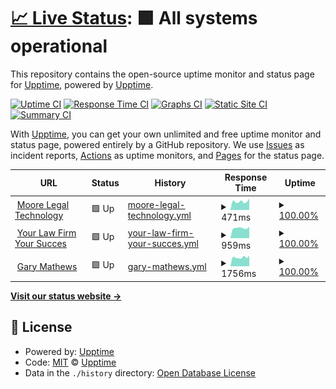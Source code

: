 # [📈 Live Status](https://demo.upptime.js.org): <!--live status--> **🟩 All systems operational**

This repository contains the open-source uptime monitor and status page for [Upptime](https://upptime.js.org), powered by [Upptime](https://github.com/upptime/upptime).

[![Uptime CI](https://github.com/koj-co/upptime/workflows/Uptime%20CI/badge.svg)](https://github.com/koj-co/upptime/actions?query=workflow%3A%22Uptime+CI%22)
[![Response Time CI](https://github.com/koj-co/upptime/workflows/Response%20Time%20CI/badge.svg)](https://github.com/koj-co/upptime/actions?query=workflow%3A%22Response+Time+CI%22)
[![Graphs CI](https://github.com/koj-co/upptime/workflows/Graphs%20CI/badge.svg)](https://github.com/koj-co/upptime/actions?query=workflow%3A%22Graphs+CI%22)
[![Static Site CI](https://github.com/koj-co/upptime/workflows/Static%20Site%20CI/badge.svg)](https://github.com/koj-co/upptime/actions?query=workflow%3A%22Static+Site+CI%22)
[![Summary CI](https://github.com/koj-co/upptime/workflows/Summary%20CI/badge.svg)](https://github.com/koj-co/upptime/actions?query=workflow%3A%22Summary+CI%22)

With [Upptime](https://upptime.js.org), you can get your own unlimited and free uptime monitor and status page, powered entirely by a GitHub repository. We use [Issues](https://github.com/upptime/upptime/issues) as incident reports, [Actions](https://github.com/upptime/upptime/actions) as uptime monitors, and [Pages](https://demo.upptime.js.org) for the status page.

<!--start: status pages-->
<!-- This summary is generated by Upptime (https://github.com/upptime/upptime) -->
<!-- Do not edit this manually, your changes will be overwritten -->
<!-- prettier-ignore -->
| URL | Status | History | Response Time | Uptime |
| --- | ------ | ------- | ------------- | ------ |
| <img alt="" src="https://favicons.githubusercontent.com/www.moorelegaltechnology.co.uk" height="13"> [Moore Legal Technology](https://www.moorelegaltechnology.co.uk) | 🟩 Up | [moore-legal-technology.yml](https://github.com/Moore-Legal-Technology-Ltd/uptimes/commits/HEAD/history/moore-legal-technology.yml) | <details><summary><img alt="Response time graph" src="./graphs/moore-legal-technology/response-time-week.png" height="20"> 471ms</summary><br><a href="https://uptime.moorelegaltechnology.co.uk/history/moore-legal-technology"><img alt="Response time 586" src="https://img.shields.io/endpoint?url=https%3A%2F%2Fraw.githubusercontent.com%2FMoore-Legal-Technology-Ltd%2Fuptimes%2FHEAD%2Fapi%2Fmoore-legal-technology%2Fresponse-time.json"></a><br><a href="https://uptime.moorelegaltechnology.co.uk/history/moore-legal-technology"><img alt="24-hour response time 633" src="https://img.shields.io/endpoint?url=https%3A%2F%2Fraw.githubusercontent.com%2FMoore-Legal-Technology-Ltd%2Fuptimes%2FHEAD%2Fapi%2Fmoore-legal-technology%2Fresponse-time-day.json"></a><br><a href="https://uptime.moorelegaltechnology.co.uk/history/moore-legal-technology"><img alt="7-day response time 471" src="https://img.shields.io/endpoint?url=https%3A%2F%2Fraw.githubusercontent.com%2FMoore-Legal-Technology-Ltd%2Fuptimes%2FHEAD%2Fapi%2Fmoore-legal-technology%2Fresponse-time-week.json"></a><br><a href="https://uptime.moorelegaltechnology.co.uk/history/moore-legal-technology"><img alt="30-day response time 516" src="https://img.shields.io/endpoint?url=https%3A%2F%2Fraw.githubusercontent.com%2FMoore-Legal-Technology-Ltd%2Fuptimes%2FHEAD%2Fapi%2Fmoore-legal-technology%2Fresponse-time-month.json"></a><br><a href="https://uptime.moorelegaltechnology.co.uk/history/moore-legal-technology"><img alt="1-year response time 586" src="https://img.shields.io/endpoint?url=https%3A%2F%2Fraw.githubusercontent.com%2FMoore-Legal-Technology-Ltd%2Fuptimes%2FHEAD%2Fapi%2Fmoore-legal-technology%2Fresponse-time-year.json"></a></details> | <details><summary><a href="https://uptime.moorelegaltechnology.co.uk/history/moore-legal-technology">100.00%</a></summary><a href="https://uptime.moorelegaltechnology.co.uk/history/moore-legal-technology"><img alt="All-time uptime 99.95%" src="https://img.shields.io/endpoint?url=https%3A%2F%2Fraw.githubusercontent.com%2FMoore-Legal-Technology-Ltd%2Fuptimes%2FHEAD%2Fapi%2Fmoore-legal-technology%2Fuptime.json"></a><br><a href="https://uptime.moorelegaltechnology.co.uk/history/moore-legal-technology"><img alt="24-hour uptime 100.00%" src="https://img.shields.io/endpoint?url=https%3A%2F%2Fraw.githubusercontent.com%2FMoore-Legal-Technology-Ltd%2Fuptimes%2FHEAD%2Fapi%2Fmoore-legal-technology%2Fuptime-day.json"></a><br><a href="https://uptime.moorelegaltechnology.co.uk/history/moore-legal-technology"><img alt="7-day uptime 100.00%" src="https://img.shields.io/endpoint?url=https%3A%2F%2Fraw.githubusercontent.com%2FMoore-Legal-Technology-Ltd%2Fuptimes%2FHEAD%2Fapi%2Fmoore-legal-technology%2Fuptime-week.json"></a><br><a href="https://uptime.moorelegaltechnology.co.uk/history/moore-legal-technology"><img alt="30-day uptime 99.88%" src="https://img.shields.io/endpoint?url=https%3A%2F%2Fraw.githubusercontent.com%2FMoore-Legal-Technology-Ltd%2Fuptimes%2FHEAD%2Fapi%2Fmoore-legal-technology%2Fuptime-month.json"></a><br><a href="https://uptime.moorelegaltechnology.co.uk/history/moore-legal-technology"><img alt="1-year uptime 99.95%" src="https://img.shields.io/endpoint?url=https%3A%2F%2Fraw.githubusercontent.com%2FMoore-Legal-Technology-Ltd%2Fuptimes%2FHEAD%2Fapi%2Fmoore-legal-technology%2Fuptime-year.json"></a></details>
| <img alt="" src="https://favicons.githubusercontent.com/yourlawfirmsuccess.co.uk" height="13"> [Your Law Firm Your Succes](https://yourlawfirmsuccess.co.uk) | 🟩 Up | [your-law-firm-your-succes.yml](https://github.com/Moore-Legal-Technology-Ltd/uptimes/commits/HEAD/history/your-law-firm-your-succes.yml) | <details><summary><img alt="Response time graph" src="./graphs/your-law-firm-your-succes/response-time-week.png" height="20"> 959ms</summary><br><a href="https://uptime.moorelegaltechnology.co.uk/history/your-law-firm-your-succes"><img alt="Response time 1119" src="https://img.shields.io/endpoint?url=https%3A%2F%2Fraw.githubusercontent.com%2FMoore-Legal-Technology-Ltd%2Fuptimes%2FHEAD%2Fapi%2Fyour-law-firm-your-succes%2Fresponse-time.json"></a><br><a href="https://uptime.moorelegaltechnology.co.uk/history/your-law-firm-your-succes"><img alt="24-hour response time 1082" src="https://img.shields.io/endpoint?url=https%3A%2F%2Fraw.githubusercontent.com%2FMoore-Legal-Technology-Ltd%2Fuptimes%2FHEAD%2Fapi%2Fyour-law-firm-your-succes%2Fresponse-time-day.json"></a><br><a href="https://uptime.moorelegaltechnology.co.uk/history/your-law-firm-your-succes"><img alt="7-day response time 959" src="https://img.shields.io/endpoint?url=https%3A%2F%2Fraw.githubusercontent.com%2FMoore-Legal-Technology-Ltd%2Fuptimes%2FHEAD%2Fapi%2Fyour-law-firm-your-succes%2Fresponse-time-week.json"></a><br><a href="https://uptime.moorelegaltechnology.co.uk/history/your-law-firm-your-succes"><img alt="30-day response time 979" src="https://img.shields.io/endpoint?url=https%3A%2F%2Fraw.githubusercontent.com%2FMoore-Legal-Technology-Ltd%2Fuptimes%2FHEAD%2Fapi%2Fyour-law-firm-your-succes%2Fresponse-time-month.json"></a><br><a href="https://uptime.moorelegaltechnology.co.uk/history/your-law-firm-your-succes"><img alt="1-year response time 1119" src="https://img.shields.io/endpoint?url=https%3A%2F%2Fraw.githubusercontent.com%2FMoore-Legal-Technology-Ltd%2Fuptimes%2FHEAD%2Fapi%2Fyour-law-firm-your-succes%2Fresponse-time-year.json"></a></details> | <details><summary><a href="https://uptime.moorelegaltechnology.co.uk/history/your-law-firm-your-succes">100.00%</a></summary><a href="https://uptime.moorelegaltechnology.co.uk/history/your-law-firm-your-succes"><img alt="All-time uptime 99.87%" src="https://img.shields.io/endpoint?url=https%3A%2F%2Fraw.githubusercontent.com%2FMoore-Legal-Technology-Ltd%2Fuptimes%2FHEAD%2Fapi%2Fyour-law-firm-your-succes%2Fuptime.json"></a><br><a href="https://uptime.moorelegaltechnology.co.uk/history/your-law-firm-your-succes"><img alt="24-hour uptime 100.00%" src="https://img.shields.io/endpoint?url=https%3A%2F%2Fraw.githubusercontent.com%2FMoore-Legal-Technology-Ltd%2Fuptimes%2FHEAD%2Fapi%2Fyour-law-firm-your-succes%2Fuptime-day.json"></a><br><a href="https://uptime.moorelegaltechnology.co.uk/history/your-law-firm-your-succes"><img alt="7-day uptime 100.00%" src="https://img.shields.io/endpoint?url=https%3A%2F%2Fraw.githubusercontent.com%2FMoore-Legal-Technology-Ltd%2Fuptimes%2FHEAD%2Fapi%2Fyour-law-firm-your-succes%2Fuptime-week.json"></a><br><a href="https://uptime.moorelegaltechnology.co.uk/history/your-law-firm-your-succes"><img alt="30-day uptime 99.98%" src="https://img.shields.io/endpoint?url=https%3A%2F%2Fraw.githubusercontent.com%2FMoore-Legal-Technology-Ltd%2Fuptimes%2FHEAD%2Fapi%2Fyour-law-firm-your-succes%2Fuptime-month.json"></a><br><a href="https://uptime.moorelegaltechnology.co.uk/history/your-law-firm-your-succes"><img alt="1-year uptime 99.87%" src="https://img.shields.io/endpoint?url=https%3A%2F%2Fraw.githubusercontent.com%2FMoore-Legal-Technology-Ltd%2Fuptimes%2FHEAD%2Fapi%2Fyour-law-firm-your-succes%2Fuptime-year.json"></a></details>
| <img alt="" src="https://favicons.githubusercontent.com/www.gary.ie" height="13"> [Gary Mathews](https://www.gary.ie) | 🟩 Up | [gary-mathews.yml](https://github.com/Moore-Legal-Technology-Ltd/uptimes/commits/HEAD/history/gary-mathews.yml) | <details><summary><img alt="Response time graph" src="./graphs/gary-mathews/response-time-week.png" height="20"> 1756ms</summary><br><a href="https://uptime.moorelegaltechnology.co.uk/history/gary-mathews"><img alt="Response time 1674" src="https://img.shields.io/endpoint?url=https%3A%2F%2Fraw.githubusercontent.com%2FMoore-Legal-Technology-Ltd%2Fuptimes%2FHEAD%2Fapi%2Fgary-mathews%2Fresponse-time.json"></a><br><a href="https://uptime.moorelegaltechnology.co.uk/history/gary-mathews"><img alt="24-hour response time 2089" src="https://img.shields.io/endpoint?url=https%3A%2F%2Fraw.githubusercontent.com%2FMoore-Legal-Technology-Ltd%2Fuptimes%2FHEAD%2Fapi%2Fgary-mathews%2Fresponse-time-day.json"></a><br><a href="https://uptime.moorelegaltechnology.co.uk/history/gary-mathews"><img alt="7-day response time 1756" src="https://img.shields.io/endpoint?url=https%3A%2F%2Fraw.githubusercontent.com%2FMoore-Legal-Technology-Ltd%2Fuptimes%2FHEAD%2Fapi%2Fgary-mathews%2Fresponse-time-week.json"></a><br><a href="https://uptime.moorelegaltechnology.co.uk/history/gary-mathews"><img alt="30-day response time 2088" src="https://img.shields.io/endpoint?url=https%3A%2F%2Fraw.githubusercontent.com%2FMoore-Legal-Technology-Ltd%2Fuptimes%2FHEAD%2Fapi%2Fgary-mathews%2Fresponse-time-month.json"></a><br><a href="https://uptime.moorelegaltechnology.co.uk/history/gary-mathews"><img alt="1-year response time 1674" src="https://img.shields.io/endpoint?url=https%3A%2F%2Fraw.githubusercontent.com%2FMoore-Legal-Technology-Ltd%2Fuptimes%2FHEAD%2Fapi%2Fgary-mathews%2Fresponse-time-year.json"></a></details> | <details><summary><a href="https://uptime.moorelegaltechnology.co.uk/history/gary-mathews">100.00%</a></summary><a href="https://uptime.moorelegaltechnology.co.uk/history/gary-mathews"><img alt="All-time uptime 89.91%" src="https://img.shields.io/endpoint?url=https%3A%2F%2Fraw.githubusercontent.com%2FMoore-Legal-Technology-Ltd%2Fuptimes%2FHEAD%2Fapi%2Fgary-mathews%2Fuptime.json"></a><br><a href="https://uptime.moorelegaltechnology.co.uk/history/gary-mathews"><img alt="24-hour uptime 100.00%" src="https://img.shields.io/endpoint?url=https%3A%2F%2Fraw.githubusercontent.com%2FMoore-Legal-Technology-Ltd%2Fuptimes%2FHEAD%2Fapi%2Fgary-mathews%2Fuptime-day.json"></a><br><a href="https://uptime.moorelegaltechnology.co.uk/history/gary-mathews"><img alt="7-day uptime 100.00%" src="https://img.shields.io/endpoint?url=https%3A%2F%2Fraw.githubusercontent.com%2FMoore-Legal-Technology-Ltd%2Fuptimes%2FHEAD%2Fapi%2Fgary-mathews%2Fuptime-week.json"></a><br><a href="https://uptime.moorelegaltechnology.co.uk/history/gary-mathews"><img alt="30-day uptime 99.97%" src="https://img.shields.io/endpoint?url=https%3A%2F%2Fraw.githubusercontent.com%2FMoore-Legal-Technology-Ltd%2Fuptimes%2FHEAD%2Fapi%2Fgary-mathews%2Fuptime-month.json"></a><br><a href="https://uptime.moorelegaltechnology.co.uk/history/gary-mathews"><img alt="1-year uptime 89.91%" src="https://img.shields.io/endpoint?url=https%3A%2F%2Fraw.githubusercontent.com%2FMoore-Legal-Technology-Ltd%2Fuptimes%2FHEAD%2Fapi%2Fgary-mathews%2Fuptime-year.json"></a></details>

<!--end: status pages-->

[**Visit our status website →**](https://uptime.moorelegaltechnology.co.uk/)

## 📄 License

- Powered by: [Upptime](https://github.com/upptime/upptime)
- Code: [MIT](./LICENSE) © [Upptime](https://upptime.js.org)
- Data in the `./history` directory: [Open Database License](https://opendatacommons.org/licenses/odbl/1-0/)
